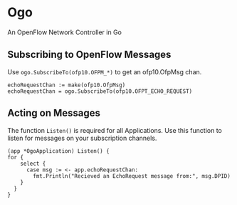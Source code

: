 # Ogo
An OpenFlow Network Controller in Go

## Subscribing to OpenFlow Messages
Use `ogo.SubscribeTo(ofp10.OFPM_*)` to get an ofp10.OfpMsg chan.
```
echoRequestChan := make(ofp10.OfpMsg)
echoRequestChan = ogo.SubscribeTo(ofp10.OFPT_ECHO_REQUEST)
```

## Acting on Messages
The function `Listen()` is required for all Applications. Use this function to listen for messages on your subscription channels.
```
(app *OgoApplication) Listen() {
for {
    select {
      case msg := <- app.echoRequestChan:
        fmt.Println("Recieved an EchoRequest message from:", msg.DPID)
    }
  }
}
```

